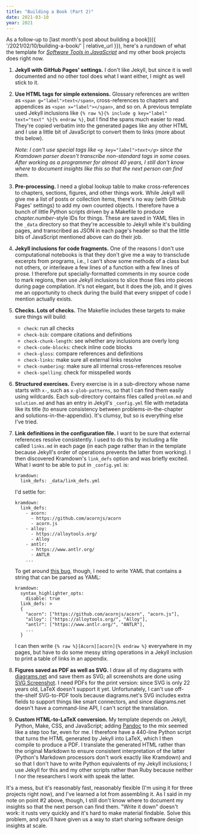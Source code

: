 ```yaml
---
title: "Building a Book (Part 2)"
date: 2021-03-10
year: 2021
---
```


As a follow-up to [last month's post about building a book]({{ '/2021/02/10/building-a-book/' | relative_url }}),
here's a rundown of what the template for *[Software Tools in JavaScript](https://stjs.tech/)*
and my other book projects does right now.

1.  **Jekyll with GitHub Pages' settings.**
    I don't like Jekyll,
    but since it is well documented and no other tool does what I want either,
    I might as well stick to it.

1.  **Use HTML tags for simple extensions.**
    Glossary references are written as `<span g="label">text</span>`,
    cross-references to chapters and appendices as `<span x="label"></span>`,
    and so on.
    A previous template used Jekyll inclusions like `{% raw %}{% include g key="label" text="text" %}{% endraw %}`,
    but I find the spans much easier to read.
    They're copied verbatim into the generated pages like any other HTML
    and I use a little bit of JavaScript to convert them to links (more about this below).

    *Note: I can't use special tags like `<g key="label">text</g>`
    since the Kramdown parser doesn't transcribe non-standard tags in some cases.
    After working as a programmer for almost 40 years,
    I still don't know where to document insights like this
    so that the next person can find them.*

1.  **Pre-processing.**
    I need a global lookup table to make cross-references to chapters, sections, figures, and other things work.
    While Jekyll will give me a list of posts or collection items,
    there's no way (with GitHub Pages' settings)
    to add my own counted objects.
    I therefore have a bunch of little Python scripts driven by a Makefile
    to produce *chapter.number*-style IDs for things.
    These are saved in YAML files in the `_data` directory
    so that they're accessible to Jekyll while it's building pages,
    and transcribed as JSON in each page's header
    so that the little bits of JavaScript mentioned above can do their job.

1.  **Jekyll inclusions for code fragments.**
    One of the reasons I don't use computational notebooks is that
    they don't give me a way to transclude excerpts from programs,
    i.e.,
    I can't show some methods of a class but not others,
    or interleave a few lines of a function with a few lines of prose.
    I therefore put specially-formatted comments in my source code to mark regions,
    then use Jekyll inclusions to slice those files into pieces during page compilation.
    It's not elegant,
    but it does the job,
    and it gives me an opportunity to check during the build
    that every snippet of code I mention actually exists.

1.  **Checks. Lots of checks.**
    The Makefile includes these targets to make sure things will build:
    -   `check`: run all checks
    -   `check-bib`: compare citations and definitions
    -   `check-chunk-length`: see whether any inclusions are overly long
    -   `check-code-blocks`: check inline code blocks
    -   `check-gloss`: compare references and definitions
    -   `check-links`: make sure all external links resolve
    -   `check-numbering`: make sure all internal cross-references resolve
    -   `check-spelling`: check for misspelled words

1.  **Structured exercises.**
    Every exercise is in a sub-directory whose name starts with `x-`,
    such as `x-glob-patterns`,
    so that I can find them easily using wildcards.
    Each sub-directory contains files called `problem.md` and `solution.md`
    and has an entry in Jekyll's `_config.yml` file with metadata like its title
    (to ensure consistency between problems-in-the-chapter
    and solutions-in-the-appendix).
    It's clumsy,
    but so is everything else I've tried.

1.  **Link definitions in the configuration file.**
    I want to be sure that external references resolve consistently.
    I used to do this by including a file called `links.md` in each page
    (in each page rather than in the template because Jekyll's order of operations prevents the latter from working).
    I then discovered Kramdown's `link_defs` option and was briefly excited.
    What I *want* to be able to put in `_config.yml` is:
    ```
    kramdown:
      link_defs: _data/link_defs.yml
    ```
    I'd settle for:
    ```
    kramdown:
      link_defs:
        - acorn:
          - https://github.com/acornjs/acorn
          - acorn.js
        - alloy:
          - https://alloytools.org/
          - Alloy
        - antlr:
          - https://www.antlr.org/
          - ANTLR
        ...
    ```
    To get around [this bug](https://stackoverflow.com/questions/66320774/how-to-pre-define-links-in-jekyll-config-yml-using-kramdown-links-def-options),
    though,
    I need to write YAML that contains a string that can be parsed as YAML:
    ```
    kramdown:
      syntax_highlighter_opts:
        disable: true
      link_defs: >
      {
        "acorn": ["https://github.com/acornjs/acorn", "acorn.js"],
        "alloy": ["https://alloytools.org/", "Alloy"],
        "antlr": ["https://www.antlr.org/", "ANTLR"],
        ...
      }
    ```
    I can then write `{% raw %}[Acorn][acorn]{% endraw %}` everywhere in my pages,
    but have to do some messy string operations in a Jekyll inclusion
    to print a table of links in an appendix.

1.  **Figures saved as PDF as well as SVG.**
    I draw all of my diagrams with [diagrams.net](https://www.diagrams.net/) and save them as SVG;
    all screenshots are done using [SVG Screenshot](https://chrome.google.com/webstore/detail/svg-screenshot/nfakpcpmhhilkdpphcjgnokknpbpdllg).
    I need PDFs for the print version: since SVG is only 22 years old, LaTeX doesn't support it yet.
    Unfortunately,
    I can't use off-the-shelf SVG-to-PDF tools because diagrams.net's SVG includes extra fields
    to support things like smart connectors,
    and since diagrams.net doesn't have a command-line API,
    I can't script the translation.

1.  **Custom HTML-to-LaTeX conversion.**
    My template depends on Jekyll, Python, Make, CSS, and JavaScript;
    adding [Pandoc](https://pandoc.org/) to the mix seemed like a step too far, even for me.
    I therefore have a 440-line Python script that turns the HTML generated by Jekyll into LaTeX,
    which I then compile to produce a PDF.
    I translate the generated HTML rather than the original Markdown
    to ensure consistent interpretation of the latter (Python's Markdown processors don't work exactly like Kramdown)
    and so that I don't have to write Python equivalents of my Jekyll inclusions;
    I use Jekyll for this and my other scripts rather than Ruby
    because neither I nor the researchers I work with speak the latter.

It's a mess,
but it's reasonably fast,
reasonably flexible (I'm using it for three projects right now),
and I've learned a lot from assembling it.
As I said in my note on point #2 above,
though,
I still don't know where to document my insights so that the next person can find them.
"Write it down" doesn't work:
it rusts very quickly
and it's hard to make material findable.
Solve this problem,
and you'll have given us a way to start sharing software design insights at scale.
